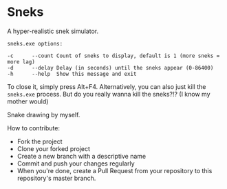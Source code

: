 # Sneks
A hyper-realistic snek simulator.

```
sneks.exe options:

-c      --count Count of sneks to display, default is 1 (more sneks = more lag)
-d      --delay Delay (in seconds) until the sneks appear (0-86400)
-h      --help  Show this message and exit
```

To close it, simply press Alt+F4. Alternatively, you can also just kill the `sneks.exe` process. But do you really wanna kill the sneks?!?  (I know my mother would)

Snake drawing by myself.

How to contribute:
- Fork the project
- Clone your forked project
- Create a new branch with a descriptive name
- Commit and push your changes regularly
- When you're done, create a Pull Request from your repository to this repository's master branch.
